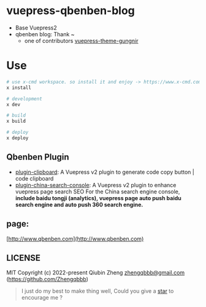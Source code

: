 # vuepress-qbenben-blog
- Base Vuepress2
- qbenben blog: Thank ~
    - one of contributors [vuepress-theme-gungnir](https://github.com/Renovamen/vuepress-theme-gungnir)
# Use
```sh
# use x-cmd workspace. so install it and enjoy -> https://www.x-cmd.com ~
x install

# development
x dev

# build
x build

# deploy
x deploy

```

## Qbenben Plugin
- [plugin-clipboard](https://github.com/Zhengqbbb/zhengqbbb.github.io/tree/main/packages/clipboard): A Vuepress v2 plugin to generate code copy button | code clipboard
- [plugin-china-search-console](https://github.com/Zhengqbbb/zhengqbbb.github.io/tree/main/packages/china-search-console): A Vuepress v2 plugin to enhance vuepress page search SEO For the China search engine console, **include baidu tongji (analytics), vuepress page auto push baidu search engine and auto push 360 search engine.**

## page:
[http://www.qbenben.com](http://www.qbenben.com)

## LICENSE

MIT
Copyright (c) 2022-present Qiubin Zheng <zhengqbbb@gmail.com> (https://github.com/Zhengqbbb)

> I just do my best to make thing well, Could you give a [star](https://github.com/Zhengqbbb/zhengqbbb.github.io) to encourage me ?
